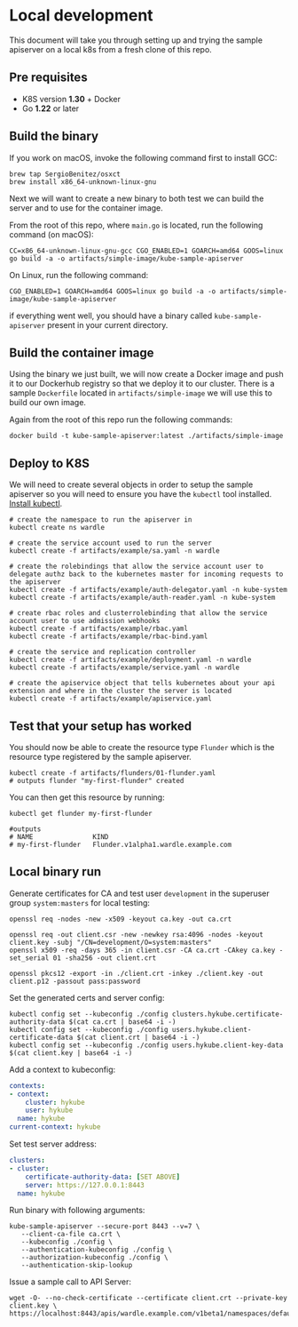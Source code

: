 # Local development

This document will take you through setting up and trying the sample apiserver on a local k8s from a fresh clone of this repo.

## Pre requisites

- K8S version **1.30** + Docker
- Go **1.22** or later

## Build the binary

If you work on macOS, invoke the following command first to install GCC:
```shell
brew tap SergioBenitez/osxct
brew install x86_64-unknown-linux-gnu
```

Next we will want to create a new binary to both test we can build the server and to use for the container image.

From the root of this repo, where ```main.go``` is located, run the following command (on macOS):
```shell
CC=x86_64-unknown-linux-gnu-gcc CGO_ENABLED=1 GOARCH=amd64 GOOS=linux go build -a -o artifacts/simple-image/kube-sample-apiserver 
```

On Linux, run the following command:
```shell
CGO_ENABLED=1 GOARCH=amd64 GOOS=linux go build -a -o artifacts/simple-image/kube-sample-apiserver 
```

if everything went well, you should have a binary called ```kube-sample-apiserver``` present in your current directory.

## Build the container image

Using the binary we just built, we will now create a Docker image and push it to our Dockerhub registry so that we deploy it to our cluster.
There is a sample ```Dockerfile``` located in ```artifacts/simple-image``` we will use this to build our own image.

Again from the root of this repo run the following commands:
```
docker build -t kube-sample-apiserver:latest ./artifacts/simple-image
```

## Deploy to K8S

We will need to create several objects in order to setup the sample apiserver so you will need to ensure you have the ```kubectl``` tool installed. [Install kubectl](https://kubernetes.io/docs/tasks/tools/install-kubectl/).

```
# create the namespace to run the apiserver in
kubectl create ns wardle

# create the service account used to run the server
kubectl create -f artifacts/example/sa.yaml -n wardle

# create the rolebindings that allow the service account user to delegate authz back to the kubernetes master for incoming requests to the apiserver
kubectl create -f artifacts/example/auth-delegator.yaml -n kube-system
kubectl create -f artifacts/example/auth-reader.yaml -n kube-system

# create rbac roles and clusterrolebinding that allow the service account user to use admission webhooks
kubectl create -f artifacts/example/rbac.yaml
kubectl create -f artifacts/example/rbac-bind.yaml

# create the service and replication controller
kubectl create -f artifacts/example/deployment.yaml -n wardle
kubectl create -f artifacts/example/service.yaml -n wardle

# create the apiservice object that tells kubernetes about your api extension and where in the cluster the server is located
kubectl create -f artifacts/example/apiservice.yaml
```

## Test that your setup has worked

You should now be able to create the resource type ```Flunder``` which is the resource type registered by the sample apiserver.

```
kubectl create -f artifacts/flunders/01-flunder.yaml
# outputs flunder "my-first-flunder" created
```

You can then get this resource by running:

```
kubectl get flunder my-first-flunder

#outputs
# NAME               KIND
# my-first-flunder   Flunder.v1alpha1.wardle.example.com
```

## Local binary run

Generate certificates for CA and test user `development` in the superuser group `system:masters` for local testing:
```shell
openssl req -nodes -new -x509 -keyout ca.key -out ca.crt

openssl req -out client.csr -new -newkey rsa:4096 -nodes -keyout client.key -subj "/CN=development/O=system:masters"
openssl x509 -req -days 365 -in client.csr -CA ca.crt -CAkey ca.key -set_serial 01 -sha256 -out client.crt

openssl pkcs12 -export -in ./client.crt -inkey ./client.key -out client.p12 -passout pass:password
```
Set the generated certs and server config:
```shell
kubectl config set --kubeconfig ./config clusters.hykube.certificate-authority-data $(cat ca.crt | base64 -i -)
kubectl config set --kubeconfig ./config users.hykube.client-certificate-data $(cat client.crt | base64 -i -)
kubectl config set --kubeconfig ./config users.hykube.client-key-data $(cat client.key | base64 -i -)
```
Add a context to kubeconfig:
```yaml
contexts:
- context:
    cluster: hykube
    user: hykube
  name: hykube
current-context: hykube
```
Set test server address:
```yaml
clusters:
- cluster:
    certificate-authority-data: [SET ABOVE]
    server: https://127.0.0.1:8443
  name: hykube
```

Run binary with following arguments:
```shell
kube-sample-apiserver --secure-port 8443 --v=7 \
   --client-ca-file ca.crt \
   --kubeconfig ./config \
   --authentication-kubeconfig ./config \
   --authorization-kubeconfig ./config \
   --authentication-skip-lookup
```

Issue a sample call to API Server:
```shell
wget -O- --no-check-certificate --certificate client.crt --private-key client.key \
https://localhost:8443/apis/wardle.example.com/v1beta1/namespaces/default/flunders
```